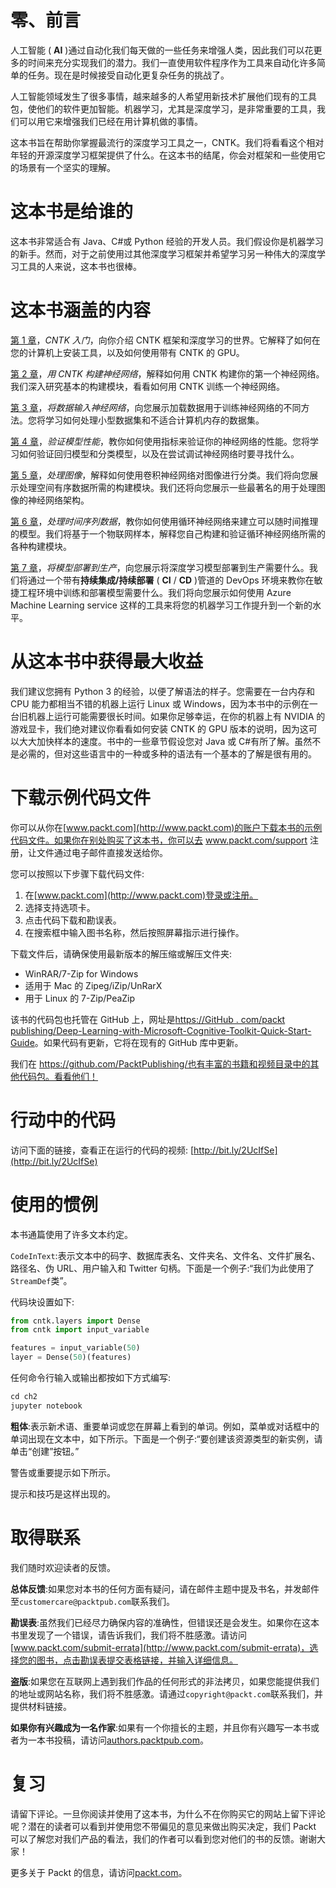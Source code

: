 

# 零、前言

人工智能 ( **AI** )通过自动化我们每天做的一些任务来增强人类，因此我们可以花更多的时间来充分实现我们的潜力。我们一直使用软件程序作为工具来自动化许多简单的任务。现在是时候接受自动化更复杂任务的挑战了。

人工智能领域发生了很多事情，越来越多的人希望用新技术扩展他们现有的工具包，使他们的软件更加智能。机器学习，尤其是深度学习，是非常重要的工具，我们可以用它来增强我们已经在用计算机做的事情。

这本书旨在帮助你掌握最流行的深度学习工具之一，CNTK。我们将看看这个相对年轻的开源深度学习框架提供了什么。在这本书的结尾，你会对框架和一些使用它的场景有一个坚实的理解。



# 这本书是给谁的

这本书非常适合有 Java、C#或 Python 经验的开发人员。我们假设你是机器学习的新手。然而，对于之前使用过其他深度学习框架并希望学习另一种伟大的深度学习工具的人来说，这本书也很棒。



# 这本书涵盖的内容

[第 1 章](9a2c8c46-f9a0-4e05-86ef-31300a28a7ba.xhtml)，*CNTK 入门*，向你介绍 CNTK 框架和深度学习的世界。它解释了如何在您的计算机上安装工具，以及如何使用带有 CNTK 的 GPU。

[第 2 章](4c9da7a9-6873-4de9-99a9-43de693d65f8.xhtml)，*用 CNTK 构建神经网络*，解释如何用 CNTK 构建你的第一个神经网络。我们深入研究基本的构建模块，看看如何用 CNTK 训练一个神经网络。

[第 3 章](f7cd9148-99e8-427c-acf4-d74c3e52df58.xhtml)，*将数据输入神经网络*，向您展示加载数据用于训练神经网络的不同方法。您将学习如何处理小型数据集和不适合计算机内存的数据集。

[第 4 章](e39df191-73e4-414f-b44b-efca6f0ad4cd.xhtml)，*验证模型性能*，教你如何使用指标来验证你的神经网络的性能。您将学习如何验证回归模型和分类模型，以及在尝试调试神经网络时要寻找什么。

[第 5 章](9d91a0e4-3870-4a2f-b483-82fdb8849bc2.xhtml)，*处理图像*，解释如何使用卷积神经网络对图像进行分类。我们将向您展示处理空间有序数据所需的构建模块。我们还将向您展示一些最著名的用于处理图像的神经网络架构。

[第 6 章](a5da9ef2-399a-4c30-b751-318d64939369.xhtml)，*处理时间序列数据*，教你如何使用循环神经网络来建立可以随时间推理的模型。我们将基于一个物联网样本，解释您自己构建和验证循环神经网络所需的各种构建模块。

[第 7 章](8db9f932-5716-4a33-82a7-0c5ce5fe2ed4.xhtml)，*将模型部署到生产*，向您展示将深度学习模型部署到生产需要什么。我们将通过一个带有**持续集成/持续部署** ( **CI** / **CD** )管道的 DevOps 环境来教你在敏捷工程环境中训练和部署模型需要什么。我们将向您展示如何使用 Azure Machine Learning service 这样的工具来将您的机器学习工作提升到一个新的水平。



# 从这本书中获得最大收益

我们建议您拥有 Python 3 的经验，以便了解语法的样子。您需要在一台内存和 CPU 能力都相当不错的机器上运行 Linux 或 Windows，因为本书中的示例在一台旧机器上运行可能需要很长时间。如果你足够幸运，在你的机器上有 NVIDIA 的游戏显卡，我们绝对建议你看看如何安装 CNTK 的 GPU 版本的说明，因为这可以大大加快样本的速度。书中的一些章节假设您对 Java 或 C#有所了解。虽然不是必需的，但对这些语言中的一种或多种的语法有一个基本的了解是很有用的。



# 下载示例代码文件

你可以从你在[www.packt.com](http://www.packt.com)的账户下载本书的示例代码文件。如果你在别处购买了这本书，你可以去 www.packt.com/support 注册，让文件通过电子邮件直接发送给你。

您可以按照以下步骤下载代码文件:

1.  在[www.packt.com](http://www.packt.com)登录或注册。
2.  选择支持选项卡。
3.  点击代码下载和勘误表。
4.  在搜索框中输入图书名称，然后按照屏幕指示进行操作。

下载文件后，请确保使用最新版本的解压缩或解压文件夹:

*   WinRAR/7-Zip for Windows
*   适用于 Mac 的 Zipeg/iZip/UnRarX
*   用于 Linux 的 7-Zip/PeaZip

该书的代码包也托管在 GitHub 上，网址是[https://GitHub . com/packt publishing/Deep-Learning-with-Microsoft-Cognitive-Toolkit-Quick-Start-Guide](https://github.com/PacktPublishing/Deep-Learning-with-Microsoft-Cognitive-Toolkit-Quick-Start-Guide)。如果代码有更新，它将在现有的 GitHub 库中更新。

我们在 https://github.com/PacktPublishing/也有丰富的书籍和视频目录中的其他代码包。看看他们！



# 行动中的代码

访问下面的链接，查看正在运行的代码的视频:
[http://bit.ly/2UcIfSe](http://bit.ly/2UcIfSe)



# 使用的惯例

本书通篇使用了许多文本约定。

`CodeInText`:表示文本中的码字、数据库表名、文件夹名、文件名、文件扩展名、路径名、伪 URL、用户输入和 Twitter 句柄。下面是一个例子:“我们为此使用了`StreamDef`类”。

代码块设置如下:

```py
from cntk.layers import Dense
from cntk import input_variable

features = input_variable(50)
layer = Dense(50)(features)
```

任何命令行输入或输出都按如下方式编写:

```py
cd ch2
jupyter notebook
```

**粗体**:表示新术语、重要单词或您在屏幕上看到的单词。例如，菜单或对话框中的单词出现在文本中，如下所示。下面是一个例子:“要创建该资源类型的新实例，请单击“创建”按钮。”

警告或重要提示如下所示。

提示和技巧是这样出现的。



# 取得联系

我们随时欢迎读者的反馈。

**总体反馈**:如果您对本书的任何方面有疑问，请在邮件主题中提及书名，并发邮件至`customercare@packtpub.com`联系我们。

**勘误表**:虽然我们已经尽力确保内容的准确性，但错误还是会发生。如果你在这本书里发现了一个错误，请告诉我们，我们将不胜感激。请访问[www.packt.com/submit-errata](http://www.packt.com/submit-errata)，选择您的图书，点击勘误表提交表格链接，并输入详细信息。

**盗版**:如果您在互联网上遇到我们作品的任何形式的非法拷贝，如果您能提供我们的地址或网站名称，我们将不胜感激。请通过`copyright@packt.com`联系我们，并提供材料链接。

**如果你有兴趣成为一名作家**:如果有一个你擅长的主题，并且你有兴趣写一本书或者为一本书投稿，请访问[authors.packtpub.com](http://authors.packtpub.com/)。



# 复习

请留下评论。一旦你阅读并使用了这本书，为什么不在你购买它的网站上留下评论呢？潜在的读者可以看到并使用您不带偏见的意见来做出购买决定，我们 Packt 可以了解您对我们产品的看法，我们的作者可以看到您对他们的书的反馈。谢谢大家！

更多关于 Packt 的信息，请访问[packt.com](http://www.packt.com/)。